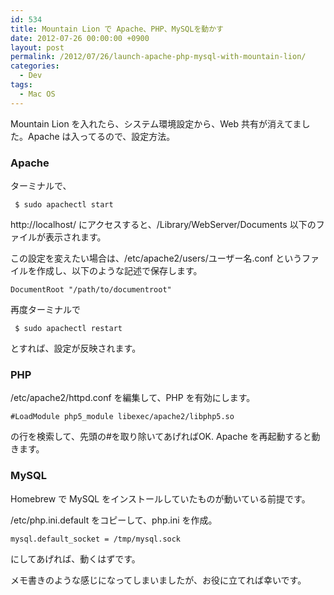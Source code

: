 ```yaml
---
id: 534
title: Mountain Lion で Apache、PHP、MySQLを動かす
date: 2012-07-26 00:00:00 +0900
layout: post
permalink: /2012/07/26/launch-apache-php-mysql-with-mountain-lion/
categories:
  - Dev
tags:
  - Mac OS
---
```

Mountain Lion を入れたら、システム環境設定から、Web 共有が消えてました。Apache は入ってるので、設定方法。
  
<!--more-->

### Apache

ターミナルで、

<pre class="prettyprint"><code> $ sudo apachectl start</code>
</pre>

http://localhost/ にアクセスすると、/Library/WebServer/Documents 以下のファイルが表示されます。
  
この設定を変えたい場合は、/etc/apache2/users/ユーザー名.conf というファイルを作成し、以下のような記述で保存します。

<pre class="prettyprint"><code>DocumentRoot "/path/to/documentroot"</code>
</pre>

再度ターミナルで

<pre class="prettyprint"><code> $ sudo apachectl restart</code>
</pre>

とすれば、設定が反映されます。

### PHP

/etc/apache2/httpd.conf を編集して、PHP を有効にします。

<pre class="prettyprint"><code>#LoadModule php5_module libexec/apache2/libphp5.so</code>
</pre>

の行を検索して、先頭の#を取り除いてあげればOK. Apache を再起動すると動きます。

### MySQL

Homebrew で MySQL をインストールしていたものが動いている前提です。
  
/etc/php.ini.default をコピーして、php.ini を作成。

<pre class="prettyprint"><code>mysql.default_socket = /tmp/mysql.sock</code>
</pre>

にしてあげれば、動くはずです。

メモ書きのような感じになってしまいましたが、お役に立てれば幸いです。
